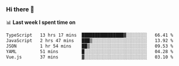 ### Hi there 👋

<!--
**DBvc/DBvc** is a ✨ _special_ ✨ repository because its `README.md` (this file) appears on your GitHub profile.

Here are some ideas to get you started:

- 🔭 I’m currently working on ...
- 🌱 I’m currently learning ...
- 👯 I’m looking to collaborate on ...
- 🤔 I’m looking for help with ...
- 💬 Ask me about ...
- 📫 How to reach me: ...
- 😄 Pronouns: ...
- ⚡ Fun fact: ...
-->

📊 **Last week I spent time on**
<!--START_SECTION:waka-->

```txt
TypeScript   13 hrs 17 mins  ████████████████▓░░░░░░░░   66.41 %
JavaScript   2 hrs 47 mins   ███▒░░░░░░░░░░░░░░░░░░░░░   13.92 %
JSON         1 hr 54 mins    ██▒░░░░░░░░░░░░░░░░░░░░░░   09.53 %
YAML         51 mins         █░░░░░░░░░░░░░░░░░░░░░░░░   04.28 %
Vue.js       37 mins         ▓░░░░░░░░░░░░░░░░░░░░░░░░   03.10 %
```

<!--END_SECTION:waka-->

